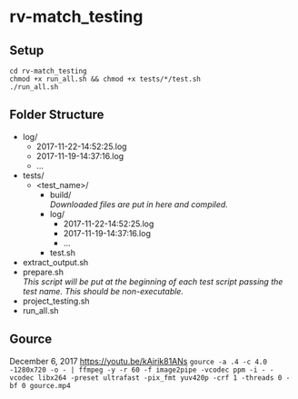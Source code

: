 # rv-match_testing

## Setup

```
cd rv-match_testing
chmod +x run_all.sh && chmod +x tests/*/test.sh
./run_all.sh
```

## Folder Structure

- log/
  - 2017-11-22-14:52:25.log
  - 2017-11-19-14:37:16.log
  - ...
- tests/
  - <test_name>/
    - build/  
      _Downloaded files are put in here and compiled._
    - log/
      - 2017-11-22-14:52:25.log
      - 2017-11-19-14:37:16.log
      - ...
    - test.sh
- extract_output.sh
- prepare.sh  
  _This script will be put at the beginning of each test script passing the test name. This should be non-executable._
- project_testing.sh
- run_all.sh

## Gource
December 6, 2017
https://youtu.be/kAirik81ANs
`gource -a .4 -c 4.0 -1280x720 -o - | ffmpeg -y -r 60 -f image2pipe -vcodec ppm -i - -vcodec libx264 -preset ultrafast -pix_fmt yuv420p -crf 1 -threads 0 -bf 0 gource.mp4`
